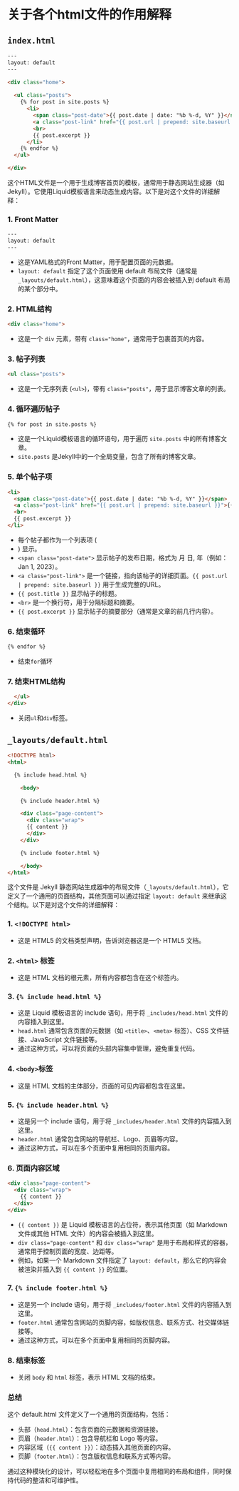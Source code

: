 # 关于各个html文件的作用解释
## `index.html`
```html
---
layout: default
---

<div class="home">
  
  <ul class="posts">
    {% for post in site.posts %}
      <li>
        <span class="post-date">{{ post.date | date: "%b %-d, %Y" }}</span>
        <a class="post-link" href="{{ post.url | prepend: site.baseurl }}">{{ post.title }}</a>
        <br>
        {{ post.excerpt }}
      </li>
    {% endfor %}
  </ul>

</div>
```
这个HTML文件是一个用于生成博客首页的模板，通常用于静态网站生成器（如Jekyll）。它使用Liquid模板语言来动态生成内容。以下是对这个文件的详细解释：
### 1. Front Matter
```html
---
layout: default
---
```
+ 这是YAML格式的Front Matter，用于配置页面的元数据。
+ `layout: default` 指定了这个页面使用 default 布局文件（通常是 `_layouts/default.html`），这意味着这个页面的内容会被插入到 default 布局的某个部分中。

### 2. HTML结构
```html
<div class="home">
```
+ 这是一个 `div` 元素，带有 `class="home"`，通常用于包裹首页的内容。

### 3. 帖子列表
```html
<ul class="posts">
```
+ 这是一个无序列表 (`<ul>`)，带有 `class="posts"`，用于显示博客文章的列表。

### 4. 循环遍历帖子
```html
{% for post in site.posts %}
```
+ 这是一个Liquid模板语言的循环语句，用于遍历 `site.posts` 中的所有博客文章。
+ `site.posts` 是Jekyll中的一个全局变量，包含了所有的博客文章。

### 5. 单个帖子项
```html
<li>
  <span class="post-date">{{ post.date | date: "%b %-d, %Y" }}</span>
  <a class="post-link" href="{{ post.url | prepend: site.baseurl }}">{{ post.title }}</a>
  <br>
  {{ post.excerpt }}
</li>
```
+ 每个帖子都作为一个列表项 (<li>) 显示。
+ `<span class="post-date">` 显示帖子的发布日期，格式为 月 日, 年（例如：Jan 1, 2023）。
+ `<a class="post-link">` 是一个链接，指向该帖子的详细页面。`{{ post.url | prepend: site.baseurl }}` 用于生成完整的URL。
+ `{{ post.title }}` 显示帖子的标题。
+ `<br>` 是一个换行符，用于分隔标题和摘要。
+ `{{ post.excerpt }}` 显示帖子的摘要部分（通常是文章的前几行内容）。

### 6. 结束循环
```html
{% endfor %}
```
+ 结束`for`循环

### 7. 结束HTML结构
```html
  </ul>
</div>
```
+ 关闭`ul`和`div`标签。

## `_layouts/default.html`
```html
<!DOCTYPE html>
<html>

  {% include head.html %}

    <body>

    {% include header.html %}

    <div class="page-content">
      <div class="wrap">
      {{ content }}
      </div>
    </div>

    {% include footer.html %}

    </body>
</html>
```
这个文件是 Jekyll 静态网站生成器中的布局文件（`_layouts/default.html`），它定义了一个通用的页面结构，其他页面可以通过指定 `layout: default` 来继承这个结构。以下是对这个文件的详细解释：

### 1. `<!DOCTYPE html>`
+ 这是 HTML5 的文档类型声明，告诉浏览器这是一个 HTML5 文档。
### 2. `<html>` 标签
+ 这是 HTML 文档的根元素，所有内容都包含在这个标签内。
### 3. `{% include head.html %}`
+ 这是 Liquid 模板语言的 include 语句，用于将 `_includes/head.html` 文件的内容插入到这里。
+ `head.html` 通常包含页面的元数据（如 `<title>`、`<meta>` 标签）、CSS 文件链接、JavaScript 文件链接等。
+ 通过这种方式，可以将页面的头部内容集中管理，避免重复代码。
### 4. `<body>`标签
+ 这是 HTML 文档的主体部分，页面的可见内容都包含在这里。
### 5. `{% include header.html %}`
+ 这是另一个 include 语句，用于将 `_includes/header.html` 文件的内容插入到这里。
+ `header.html` 通常包含网站的导航栏、Logo、页眉等内容。
+ 通过这种方式，可以在多个页面中复用相同的页眉内容。
### 6. 页面内容区域
```html
<div class="page-content">
  <div class="wrap">
    {{ content }}
  </div>
</div>
```
+ `{{ content }}` 是 Liquid 模板语言的占位符，表示其他页面（如 Markdown 文件或其他 HTML 文件）的内容会被插入到这里。
+ `div class="page-content"` 和 `div class="wrap"` 是用于布局和样式的容器，通常用于控制页面的宽度、边距等。
+ 例如，如果一个 Markdown 文件指定了 `layout: default`，那么它的内容会被渲染并插入到 `{{ content }}` 的位置。
### 7. `{% include footer.html %}`
+ 这是另一个 include 语句，用于将 `_includes/footer.html` 文件的内容插入到这里。
+ `footer.html` 通常包含网站的页脚内容，如版权信息、联系方式、社交媒体链接等。
+ 通过这种方式，可以在多个页面中复用相同的页脚内容。
### 8. 结束标签
+ 关闭 `body` 和 `html` 标签，表示 HTML 文档的结束。
### 总结
这个 default.html 文件定义了一个通用的页面结构，包括：

+ 头部（`head.html`）：包含页面的元数据和资源链接。
+ 页眉（`header.html`）：包含导航栏和 Logo 等内容。
+ 内容区域（`{{ content }}`）：动态插入其他页面的内容。
+ 页脚（`footer.html`）：包含版权信息和联系方式等内容。

通过这种模块化的设计，可以轻松地在多个页面中复用相同的布局和组件，同时保持代码的整洁和可维护性。